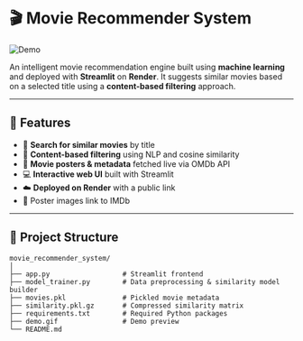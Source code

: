# 🎬 Movie Recommender System

![Demo](demo.gif)

An intelligent movie recommendation engine built using **machine learning** and deployed with **Streamlit** on **Render**. It suggests similar movies based on a selected title using a **content-based filtering** approach.

---

## 🚀 Features

- 🔎 **Search for similar movies** by title  
- 🧠 **Content-based filtering** using NLP and cosine similarity  
- 🎥 **Movie posters & metadata** fetched live via OMDb API  
- 💻 **Interactive web UI** built with Streamlit  
- ☁️ **Deployed on Render** with a public link  
- 🔗 Poster images link to IMDb  


---

## 📂 Project Structure

```plaintext
movie_recommender_system/
│
├── app.py                  # Streamlit frontend
├── model_trainer.py        # Data preprocessing & similarity model builder
├── movies.pkl              # Pickled movie metadata
├── similarity.pkl.gz       # Compressed similarity matrix
├── requirements.txt        # Required Python packages
├── demo.gif                # Demo preview
└── README.md

